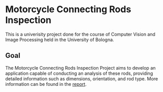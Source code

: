 # Motorcycle Connecting Rods Inspection
This is a univerisity project done for the course of Computer Vision and Image Processing held in the University of Bologna.

## Goal
The Motorcycle Connecting Rods Inspection Project aims to develop an application capable
of conducting an analysis of these rods, providing detailed information such as dimensions,
orientation, and rod type.
More information can be found in the [report](https://github.com/FraMarotta/IPCV-Project/blob/main/Report_CVIP.pdf).
